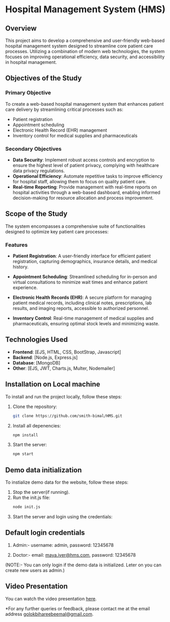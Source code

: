 # Hospital Management System (HMS)

## Overview
This project aims to develop a comprehensive and user-friendly web-based hospital management system designed to streamline core patient care processes. Utilizing a combination of modern web technologies, the system focuses on improving operational efficiency, data security, and accessibility in hospital management.

## Objectives of the Study

### Primary Objective
To create a web-based hospital management system that enhances patient care delivery by streamlining critical processes such as:
- Patient registration
- Appointment scheduling
- Electronic Health Record (EHR) management
- Inventory control for medical supplies and pharmaceuticals

### Secondary Objectives
- **Data Security**: Implement robust access controls and encryption to ensure the highest level of patient privacy, complying with healthcare data privacy regulations.
- **Operational Efficiency**: Automate repetitive tasks to improve efficiency for hospital staff, allowing them to focus on quality patient care.
- **Real-time Reporting**: Provide management with real-time reports on hospital activities through a web-based dashboard, enabling informed decision-making for resource allocation and process improvement.

## Scope of the Study
The system encompasses a comprehensive suite of functionalities designed to optimize key patient care processes:

### Features
- **Patient Registration**: A user-friendly interface for efficient patient registration, capturing demographics, insurance details, and medical history.
  
- **Appointment Scheduling**: Streamlined scheduling for in-person and virtual consultations to minimize wait times and enhance patient experience.
  
- **Electronic Health Records (EHR)**: A secure platform for managing patient medical records, including clinical notes, prescriptions, lab results, and imaging reports, accessible to authorized personnel.
  
- **Inventory Control**: Real-time management of medical supplies and pharmaceuticals, ensuring optimal stock levels and minimizing waste.

## Technologies Used
- **Frontend**: [EJS, HTML, CSS, BootStrap, Javascript]
- **Backend**: [Node.js, Express.js]
- **Database**: [MongoDB]
- **Other**: [EJS, JWT, Charts.js, Multer, Nodemailer]

## Installation on Local machine
To install and run the project locally, follow these steps:

1. Clone the repository:
   ```bash
   git clone https://github.com/smith-bimal/HMS.git

2. Install all depenencies:
   ```bash
   npm install

3. Start the server:
   ```bash
   npm start

## Demo data initialization
To instialize demo data for the website, follow these steps:

1. Stop the server(if running).
2. Run the init.js file:
   ```bash
   node init.js

3. Start the server and login using the credentials:


## Default login credentials
1. Admin:-
   username: admin,
   password: 12345678

2. Doctor:-
   email: maya.iyer@hms.com,
   password: 12345678

(NOTE:- You can only login if the demo data is initialized. Leter on you can create new users as admin.)



## Video Presentation
You can watch the video presentation [here](https://drive.google.com/file/d/153eCjxpCWm2arwxVJBuWwNPKj26etE-i/view?usp=sharing).

*For any further queries or feedback, please contact me at the email address golokbihareebeemal@gmail.com.
